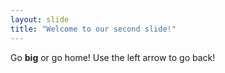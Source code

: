 ```yaml
---
layout: slide
title: "Welcome to our second slide!"
---
```

Go **big** or go home!
Use the left arrow to go back!

